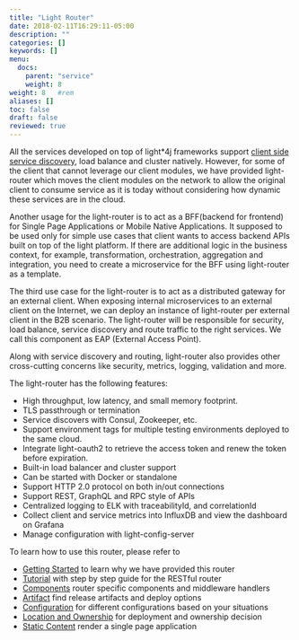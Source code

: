 ```yaml
---
title: "Light Router"
date: 2018-02-11T16:29:11-05:00
description: ""
categories: []
keywords: []
menu:
  docs:
    parent: "service"
    weight: 8
weight: 8	#rem
aliases: []
toc: false
draft: false
reviewed: true
---
```


All the services developed on top of light*4j frameworks support [client side service discovery](http://microservices.io/patterns/client-side-discovery.html), load balance and cluster natively. However, for some of the client that cannot leverage our client modules, we have provided light-router which moves the client modules on the network to allow the original client to consume service as it is today without considering how dynamic these services are in the cloud.


Another usage for the light-router is to act as a BFF(backend for frontend) for Single Page Applications or Mobile Native Applications. It supposed to be used only for simple use cases that client wants to access backend APIs built on top of the light platform. If there are additional logic in the business context, for example, transformation, orchestration, aggregation and integration, you need to create a microservice for the BFF using light-router as a template. 

The third use case for the light-router is to act as a distributed gateway for an external client. When exposing internal microservices to an external client on the Internet, we can deploy an instance of light-router per external client in the B2B scenario. The light-router will be responsible for security, load balance, service discovery and route traffic to the right services. We call this component as EAP (External Access Point).


Along with service discovery and routing, light-router also provides other cross-cutting concerns like security, metrics, logging, validation and more.

The light-router has the following features:

* High throughput, low latency, and small memory footprint. 
* TLS passthrough or termination
* Service discovers with Consul, Zookeeper, etc.
* Support environment tags for multiple testing environments deployed to the same cloud.  
* Integrate light-oauth2 to retrieve the access token and renew the token before expiration.
* Built-in load balancer and cluster support
* Can be started with Docker or standalone
* Support HTTP 2.0 protocol on both in/out connections
* Support REST, GraphQL and RPC style of APIs
* Centralized logging to ELK with traceabilityId, and correlationId
* Collect client and service metrics into InfluxDB and view the dashboard on Grafana
* Manage configuration with light-config-server

To learn how to use this router, please refer to 

* [Getting Started][] to learn why we have provided this router
* [Tutorial][] with step by step guide for the RESTful router
* [Components][] router specific components and middleware handlers
* [Artifact][] find release artifacts and deploy options
* [Configuration][] for different configurations based on your situations
* [Location and Ownership] for deployment and ownership decision
* [Static Content][] render a single page application

[Getting Started]: /getting-started/light-router/
[Tutorial]: /tutorial/router/
[Components]: /service/router/components/
[Configuration]: /service/router/configuration/
[Artifact]: /service/router/artifact/
[Location and Ownership]: /service/router/location-ownership/
[Static Content]: /service/router/static-content/
